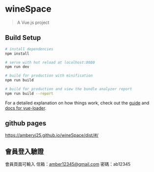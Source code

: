 # wineSpace

> A Vue.js project

## Build Setup

``` bash
# install dependencies
npm install

# serve with hot reload at localhost:8080
npm run dev

# build for production with minification
npm run build

# build for production and view the bundle analyzer report
npm run build --report
```

For a detailed explanation on how things work, check out the [guide](http://vuejs-templates.github.io/webpack/) and [docs for vue-loader](http://vuejs.github.io/vue-loader).

## github pages
https://amberyj25.github.io/wineSpace/dist/#/

## 會員登入驗證
會員頁面可輸入 
信箱：amber12345@gmail.com 
密碼：ab12345
